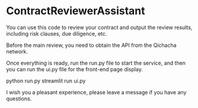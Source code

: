 # ContractReviewerAssistant

You can use this code to review your contract and output the review results, including risk clauses, due diligence, etc.

Before the main review, you need to obtain the API from the Qichacha network.

Once everything is ready, run the run.py file to start the service, and then you can run the ui.py file for the front-end page display.

python run.py
streamlit run ui.py

I wish you a pleasant experience, please leave a message if you have any questions.
